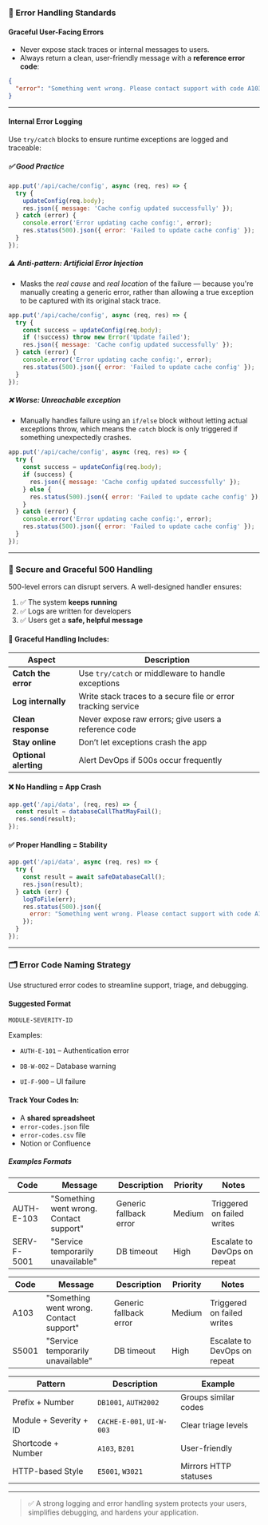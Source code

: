 
### 🧠 Error Handling Standards

#### Graceful User-Facing Errors
- Never expose stack traces or internal messages to users.
- Always return a clean, user-friendly message with a **reference error code**:

```json
{
  "error": "Something went wrong. Please contact support with code A103."
}
```

---

#### Internal Error Logging

Use `try/catch` blocks to ensure runtime exceptions are logged and traceable:

##### ✅ Good Practice

```js
app.put('/api/cache/config', async (req, res) => {
  try {
    updateConfig(req.body);
    res.json({ message: 'Cache config updated successfully' });
  } catch (error) {
    console.error('Error updating cache config:', error);
    res.status(500).json({ error: 'Failed to update cache config' });
  }
});
```

##### ⚠️ Anti-pattern: Artificial Error Injection
- Masks the _real cause_ and _real location_ of the failure — because you're manually creating a generic error, rather than allowing a true exception to be captured with its original stack trace.
```js
app.put('/api/cache/config', async (req, res) => {
  try {
    const success = updateConfig(req.body);
    if (!success) throw new Error('Update failed');
    res.json({ message: 'Cache config updated successfully' });
  } catch (error) {
    console.error('Error updating cache config:', error);
    res.status(500).json({ error: 'Failed to update cache config' });
  }
});
```

##### ❌ Worse: Unreachable exception
- Manually handles failure using an `if/else` block without letting actual exceptions throw, which means the `catch` block is only triggered if something unexpectedly crashes.

```js
app.put('/api/cache/config', async (req, res) => {
  try {
    const success = updateConfig(req.body);
    if (success) {
      res.json({ message: 'Cache config updated successfully' });
    } else {
      res.status(500).json({ error: 'Failed to update cache config' });
    }
  } catch (error) {
    console.error('Error updating cache config:', error);
    res.status(500).json({ error: 'Failed to update cache config' });
  }
});
```

---

### 🔐 Secure and Graceful 500 Handling

500-level errors can disrupt servers. A well-designed handler ensures:

1. ✅ The system **keeps running**
2. ✅ Logs are written for developers
3. ✅ Users get a **safe, helpful message**

#### 🔧 Graceful Handling Includes:

|Aspect|Description|
|---|---|
|**Catch the error**|Use `try/catch` or middleware to handle exceptions|
|**Log internally**|Write stack traces to a secure file or error tracking service|
|**Clean response**|Never expose raw errors; give users a reference code|
|**Stay online**|Don’t let exceptions crash the app|
|**Optional alerting**|Alert DevOps if 500s occur frequently|

#### ❌ No Handling = App Crash

```js
app.get('/api/data', (req, res) => {
  const result = databaseCallThatMayFail();
  res.send(result);
});
```

#### ✅ Proper Handling = Stability

```js
app.get('/api/data', async (req, res) => {
  try {
    const result = await safeDatabaseCall();
    res.json(result);
  } catch (err) {
    logToFile(err);
    res.status(500).json({
      error: "Something went wrong. Please contact support with code A104."
    });
  }
});
```

---

### 🗂️ Error Code Naming Strategy

Use structured error codes to streamline support, triage, and debugging.

#### Suggested Format

```
MODULE-SEVERITY-ID
```

Examples:

- `AUTH-E-101` – Authentication error
    
- `DB-W-002` – Database warning
    
- `UI-F-900` – UI failure
    

#### Track Your Codes In:

- A **shared spreadsheet**
- `error-codes.json` file
- `error-codes.csv` file
- Notion or Confluence


##### Examples Formats

| Code        | Message                                 | Description            | Priority | Notes                        |
| ----------- | --------------------------------------- | ---------------------- | -------- | ---------------------------- |
| AUTH-E-103  | "Something went wrong. Contact support" | Generic fallback error | Medium   | Triggered on failed writes   |
| SERV-F-5001 | "Service temporarily unavailable"       | DB timeout             | High     | Escalate to DevOps on repeat |

| Code  | Message                                 | Description            | Priority | Notes                        |
| ----- | --------------------------------------- | ---------------------- | -------- | ---------------------------- |
| A103  | "Something went wrong. Contact support" | Generic fallback error | Medium   | Triggered on failed writes   |
| S5001 | "Service temporarily unavailable"       | DB timeout             | High     | Escalate to DevOps on repeat |

|Pattern|Description|Example|
|---|---|---|
|Prefix + Number|`DB1001`, `AUTH2002`|Groups similar codes|
|Module + Severity + ID|`CACHE-E-001`, `UI-W-003`|Clear triage levels|
|Shortcode + Number|`A103`, `B201`|User-friendly|
|HTTP-based Style|`E5001`, `W3021`|Mirrors HTTP statuses|

---

> ✅ A strong logging and error handling system protects your users, simplifies debugging, and hardens your application.
